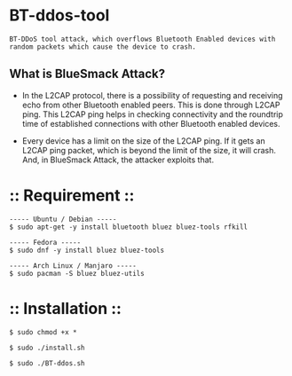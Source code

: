 # BT-ddos-tool
    
    BT-DDoS tool attack, which overflows Bluetooth Enabled devices with random packets which cause the device to crash.


## What is BlueSmack Attack?

- In the L2CAP protocol, there is a possibility of requesting and receiving echo from other Bluetooth enabled peers. This is done through L2CAP ping. This L2CAP ping helps in checking connectivity and the roundtrip time of established connections with other Bluetooth enabled devices.

- Every device has a limit on the size of the L2CAP ping. If it gets an L2CAP ping packet, which is beyond the limit of the size, it will crash. And, in BlueSmack Attack, the attacker exploits that.

 
# :: Requirement ::

```
----- Ubuntu / Debian -----
$ sudo apt-get -y install bluetooth bluez bluez-tools rfkill

----- Fedora -----
$ sudo dnf -y install bluez bluez-tools

----- Arch Linux / Manjaro -----
$ sudo pacman -S bluez bluez-utils
```

# :: Installation ::

```
$ sudo chmod +x *

$ sudo ./install.sh

$ sudo ./BT-ddos.sh

